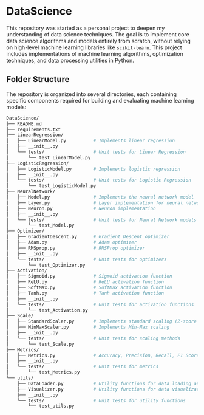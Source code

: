 # DataScience

This repository was started as a personal project to deepen my understanding of data science techniques. The goal is to implement core data science algorithms and models entirely from scratch, without relying on high-level machine learning libraries like `scikit-learn`. This project includes implementations of machine learning algorithms, optimization techniques, and data processing utilities in Python.

## Folder Structure

The repository is organized into several directories, each containing specific components required for building and evaluating machine learning models:

```bash
DataScience/
├── README.md
├── requirements.txt
├── LinearRegression/
│   ├── LinearModel.py          # Implements linear regression
│   ├── __init__.py
│   └── tests/                  # Unit tests for Linear Regression
│       └── test_LinearModel.py
├── LogisticRegression/
│   ├── LogisticModel.py        # Implements logistic regression
│   ├── __init__.py
│   └── tests/                  # Unit tests for Logistic Regression
│       └── test_LogisticModel.py
├── NeuralNetwork/
│   ├── Model.py                # Implements the neural network model
│   ├── Layer.py                # Layer implementation for neural networks
│   ├── Neuron.py               # Neuron implementation
│   ├── __init__.py
│   └── tests/                  # Unit tests for Neural Network models
│       └── test_Model.py
├── Optimizer/
│   ├── GradientDescent.py      # Gradient Descent optimizer
│   ├── Adam.py                 # Adam optimizer
│   ├── RMSprop.py              # RMSProp optimizer
│   ├── __init__.py
│   └── tests/                  # Unit tests for optimizers
│       └── test_Optimizer.py
├── Activation/
│   ├── Sigmoid.py              # Sigmoid activation function
│   ├── ReLU.py                 # ReLU activation function
│   ├── SoftMax.py              # SoftMax activation function
│   ├── Tanh.py                 # Tanh activation function
│   ├── __init__.py
│   └── tests/                  # Unit tests for activation functions
│       └── test_Activation.py
├── Scale/
│   ├── StandardScaler.py       # Implements standard scaling (Z-score normalization)
│   ├── MinMaxScaler.py         # Implements Min-Max scaling
│   ├── __init__.py
│   └── tests/                  # Unit tests for scaling methods
│       └── test_Scale.py
├── Metrics/
│   ├── Metrics.py              # Accuracy, Precision, Recall, F1 Score calculations
│   ├── __init__.py
│   └── tests/                  # Unit tests for metrics
│       └── test_Metrics.py
└── utils/
    ├── DataLoader.py           # Utility functions for data loading and preprocessing
    ├── Visualizer.py           # Utility functions for data visualization
    ├── __init__.py
    └── tests/                  # Unit tests for utility functions
        └── test_utils.py
